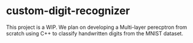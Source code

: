 # custom-digit-recognizer

This project is a WIP. We plan on developing a Multi-layer perecptron from scratch using C++ to classify handwritten digits from the MNIST dataset. 